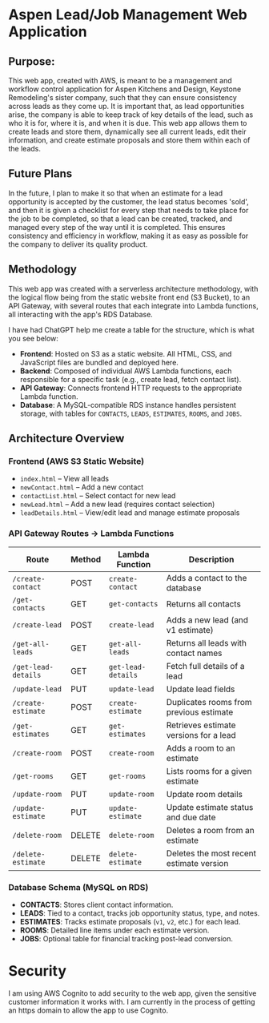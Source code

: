 # Aspen Lead/Job Management Web Application

## Purpose: 

This web app, created with AWS, is meant to be a management and workflow control application for Aspen Kitchens and Design, Keystone Remodeling's sister company, such that they can ensure consistency across leads as they come up. 
It is important that, as lead opportunities arise, the company is able to keep track of key details of the lead, such as who it is for, where it is, and when it is due. This web app allows them to create leads and store them, dynamically see all current leads, edit their information, and create estimate proposals and store them within each of the leads. 

## Future Plans

In the future, I plan to make it so that when an estimate for a lead opportunity is accepted by the customer, the lead status becomes 'sold', and then it is given a checklist for every step that needs to take place for the job to be completed, so that a lead can be created, tracked, and managed every step of the way until it is completed. This ensures consistency and efficiency in workflow, making it as easy as possible for the company to deliver its quality product.

## Methodology

This web app was created with a serverless architecture methodology, with the logical flow being from the static website front end (S3 Bucket), to an API Gateway, with several routes that each integrate into Lambda functions, all interacting with the app's RDS Database.

I have had ChatGPT help me create a table for the structure, which is what you see below:

- **Frontend**: Hosted on S3 as a static website. All HTML, CSS, and JavaScript files are bundled and deployed here.
- **Backend**: Composed of individual AWS Lambda functions, each responsible for a specific task (e.g., create lead, fetch contact list).
- **API Gateway**: Connects frontend HTTP requests to the appropriate Lambda function.
- **Database**: A MySQL-compatible RDS instance handles persistent storage, with tables for `CONTACTS`, `LEADS`, `ESTIMATES`, `ROOMS`, and `JOBS`.

## Architecture Overview

### **Frontend** (AWS S3 Static Website)
- `index.html` – View all leads
- `newContact.html` – Add a new contact
- `contactList.html` – Select contact for new lead
- `newLead.html` – Add a new lead (requires contact selection)
- `leadDetails.html` – View/edit lead and manage estimate proposals

### **API Gateway Routes → Lambda Functions**
| Route | Method | Lambda Function | Description |
|-------|--------|------------------|-------------|
| `/create-contact` | POST | `create-contact` | Adds a contact to the database |
| `/get-contacts` | GET | `get-contacts` | Returns all contacts |
| `/create-lead` | POST | `create-lead` | Adds a new lead (and v1 estimate) |
| `/get-all-leads` | GET | `get-all-leads` | Returns all leads with contact names |
| `/get-lead-details` | GET | `get-lead-details` | Fetch full details of a lead |
| `/update-lead` | PUT | `update-lead` | Update lead fields |
| `/create-estimate` | POST | `create-estimate` | Duplicates rooms from previous estimate |
| `/get-estimates` | GET | `get-estimates` | Retrieves estimate versions for a lead |
| `/create-room` | POST | `create-room` | Adds a room to an estimate |
| `/get-rooms` | GET | `get-rooms` | Lists rooms for a given estimate |
| `/update-room` | PUT | `update-room` | Update room details |
| `/update-estimate` | PUT | `update-estimate` | Update estimate status and due date |
| `/delete-room` | DELETE | `delete-room` | Deletes a room from an estimate |
| `/delete-estimate` | DELETE | `delete-estimate` | Deletes the most recent estimate version |

### **Database Schema (MySQL on RDS)**

- **CONTACTS**: Stores client contact information.
- **LEADS**: Tied to a contact, tracks job opportunity status, type, and notes.
- **ESTIMATES**: Tracks estimate proposals (`v1`, `v2`, etc.) for each lead.
- **ROOMS**: Detailed line items under each estimate version.
- **JOBS**: Optional table for financial tracking post-lead conversion.

# Security

I am using AWS Cognito to add security to the web app, given the sensitive customer information it works with. I am currently in the process of getting an https domain to allow the app to use Cognito.